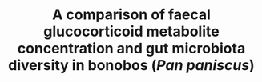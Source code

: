---
citation: "Hickmott AJ, Boose KJ, Wakefield ML, **Brand CM**, Snodgrass JJ, Ting N, White FJ. 2022. A comparison of faecal glucocorticoid metabolite concentration and gut microbiota diversity in bonobos (*Pan paniscus*). *Microbiology*. 168: 001226."
title: "A comparison of faecal glucocorticoid metabolite concentration and gut microbiota diversity in bonobos (*Pan paniscus*)"
authors: "Hickmott AJ, Boose KJ, Wakefield ML, **Brand CM**, Snodgrass JJ, Ting N, White FJ"
journal: "Microbiology"
pub_date: "2022-08-12"
pmid: "35960548"
image: "/images/publications/2022-08-12_hickmott.png"
pdf: "/files/publication_pdfs/2022-08-12_hickmott.pdf"
url: "https://www.microbiologyresearch.org/content/journal/micro/10.1099/mic.0.001226"
---